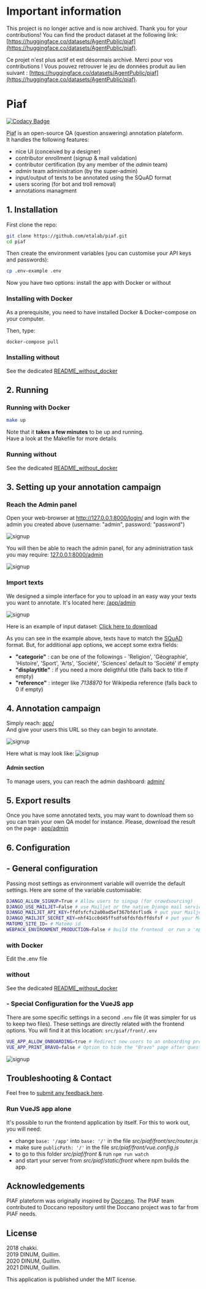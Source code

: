 # Important information

This project is no longer active and is now archived. Thank you for your contributions! You can find the product dataset at the following link: [https://huggingface.co/datasets/AgentPublic/piaf](https://huggingface.co/datasets/AgentPublic/piaf).

Ce projet n'est plus actif et est désormais archivé. Merci pour vos contributions ! Vous pouvez retrouver le jeu de données produit au lien suivant : [https://huggingface.co/datasets/AgentPublic/piaf](https://huggingface.co/datasets/AgentPublic/piaf).

# Piaf 
[![Codacy Badge](https://api.codacy.com/project/badge/Grade/b64ba7294eca479181b52d30a7d2e9d7)](https://app.codacy.com/app/guillim/piaf?utm_source=github.com&utm_medium=referral&utm_content=etalab/piaf&utm_campaign=Badge_Grade_Dashboard)

<abbr title="Pour Une IA Francophone">Piaf</abbr> is an open-source QA (question answering) annotation plateform.  
It handles the following features:  
* nice UI (conceived by a designer)
* contributor enrollment (signup & mail validation)
* contributor certification (by any member of the _admin_ team)
* _admin_ team administration (by the super-admin)
* input/output of texts to be annotated using the SQuAD format
* users scoring (for bot and troll removal)
* annotations managment


## 1. Installation

First clone the repo:

```bash
git clone https://github.com/etalab/piaf.git
cd piaf
```

Then create the environment variables (you can customise your API keys and passwords):
```bash
cp .env-example .env
```


Now you have two options: install the app with Docker or without

### Installing with Docker

As a prerequisite, you need to have installed Docker & Docker-compose on your computer.

Then, type:

```bash
docker-compose pull
```

### Installing without

See the dedicated [README_without_docker](https://github.com/etalab/piaf/blob/master/README_without_docker.md)

## 2. Running


### Running with Docker

```bash
make up
```
Note that it **takes a few minutes** to be up and running.  
Have a look at the Makefile for more details
### Running without

See the dedicated [README_without_docker](https://github.com/etalab/piaf/blob/master/README_without_docker.md)

## 3. Setting up your annotation campaign

### Reach the Admin panel
Open your web-browser at http://127.0.0.1:8000/login/ and login with the admin you created above (username: "admin", password: "password")

![signup](/doc/signup.png)

You will then be able to reach the admin panel, for any administration task you may require:
[127.0.0.1:8000/admin](http://127.0.0.1:8000/admin)

![signup](/doc/admin_django.png)

### Import texts

We designed a simple interface for you to upload in an easy way your texts you want to annotate. It's located here: [/app/admin](http://127.0.0.1:8000/app/admin)

![signup](/doc/admin_json.png)

Here is an example of input dataset: [Click here to download](/input-dataset-example.json)

As you can see in the example above, texts have to match the [SQuAD](https://rajpurkar.github.io/SQuAD-explorer/) format. But, for additional app options, we accept some extra fields:
- __"categorie"__ : can be one of the followings - 'Religion', 'Géographie', 'Histoire', 'Sport', 'Arts', 'Société', 'Sciences' default to 'Société' if empty
- __"displaytitle"__ : if you need a more deligthful title (falls back to title if empty)
- __"reference"__ : integer like *7138870* for Wikipedia reference (falls back to 0 if empty)

## 4. Annotation campaign

Simply reach: [app/](http://127.0.0.1:8000/app/)  
And give your users this URL so they can begin to annotate.

![signup](/doc/menu.png)

Here what is may look like:
![signup](/doc/animation.gif)

#### Admin section

To manage users, you can reach the admin dashboard: [admin/](http://127.0.0.1:8000/admin/)

## 5. Export results

Once you have some annotated texts, you may want to download them so you can train your own QA model for instance. Please, download the result on the page : [app/admin](http://127.0.0.1:8000/app/admin)




## 6. Configuration

## - General configuration

Passing most settings as environment variable will override the default settings. Here are some of the variable customisable:

```bash
DJANGO_ALLOW_SIGNUP=True # Allow users to singup (for crowdsourcing)
DJANGO_USE_MAILJET=False # use Mailjet or the native Django mail service
DJANGO_MAILJET_API_KEY=ffdfsfcfs2a00ad5ef367bfdsflsdk # put your Mailjet API key here, this is an example resulting in Errors
DJANGO_MAILJET_SECRET_KEY=nhf41cc0d45ffsdfs6fdsfdsffdsfsf # put your Mailjet API secret here, this is an example resulting in Errors
MATOMO_SITE_ID= # Matomo id
WEBPACK_ENVIRONMENT_PRODUCTION=False # build the frontend  or run a 'npm run serve'
```

### with Docker
Edit the .env file

### without
See the dedicated [README_without_docker](https://github.com/etalab/piaf/blob/master/README_without_docker.md)

### - Special Configuration for the VueJS app

There are some specific settings in a second `.env` file (it was simpler for us to keep two files). These settings are directly related with the frontend options. You will find it at this location: `src/piaf/front/.env`  

```bash
VUE_APP_ALLOW_ONBOARDING=true # Redirect new users to an onboarding process to teach them how to annotate a text
VUE_APP_PRINT_BRAVO=false # Option to hide the "Bravo" page after questions are submitted
```
![signup](/doc/bravo.png)

## Troubleshooting & Contact

Feel free to [submit any feedback here](https://github.com/etalab/piaf/issues/new).

### Run VueJS app alone
It's possible to run the frontend application by itself. For this to work out, you will need:
- change `base: '/app'` into `base: '/'` in the file _src/piaf/front/src/router.js_
- make sure `publicPath: '/'` in the file _src/piaf/front/vue.config.js_
- to go to this folder _src/piaf/front_ & run `npm run watch`
- and start your server from _src/piaf/static/front_ where npm builds the app.


## Acknowledgements

PIAF plateform was originally inspired by [Doccano](https://github.com/chakki-works/doccano). The PIAF team contributed to Doccano repository until the Doccano project was to far from PIAF needs.

## License

2018 chakki.  
2019 DINUM, Guillim.  
2020 DINUM, Guillim.  
2021 DINUM, Guillim.  

This application is published under the MIT license.
